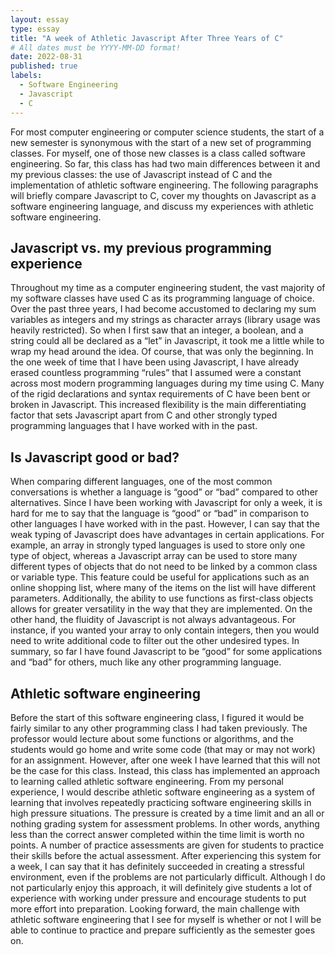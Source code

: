 ```yaml
---
layout: essay
type: essay
title: "A week of Athletic Javascript After Three Years of C"
# All dates must be YYYY-MM-DD format!
date: 2022-08-31
published: true
labels:
  - Software Engineering
  - Javascript
  - C
---
```


For most computer engineering or computer science students, the start of a new semester is synonymous with the start of a new set of programming classes. For myself, one of those new classes is a class called software engineering. So far, this class has had two main differences between it and my previous classes: the use of Javascript instead of C and the implementation of athletic software engineering. The following paragraphs will briefly compare Javascript to C, cover my thoughts on Javascript as a software engineering language, and discuss my experiences with athletic software engineering.

## Javascript vs. my previous programming experience

Throughout my time as a computer engineering student, the vast majority of my software classes have used C as its programming language of choice. Over the past three years, I had become accustomed to declaring my sum variables as integers and my strings as character arrays (library usage was heavily restricted). So when I first saw that an integer, a boolean, and a string could all be declared as a “let” in Javascript, it took me a little while to wrap my head around the idea. Of course, that was only the beginning. In the one week of time that I have been using Javascript, I have already erased countless programming “rules” that I assumed were a constant across most modern programming languages during my time using C. Many of the rigid declarations and syntax requirements of C have been bent or broken in Javascript. This increased flexibility is the main differentiating factor that sets Javascript apart from C and other strongly typed programming languages that I have worked with in the past.

## Is Javascript good or bad?

When comparing different languages, one of the most common conversations is whether a language is “good” or “bad” compared to other alternatives. Since I have been working with Javascript for only a week, it is hard for me to say that the language is “good” or “bad” in comparison to other languages I have worked with in the past. However, I can say that the weak typing of Javascript does have advantages in certain applications. For example, an array in strongly typed languages is used to store only one type of object, whereas a Javascript array can be used to store many different types of objects that do not need to be linked by a common class or variable type. This feature could be useful for applications such as an online shopping list, where many of the items on the list will have different parameters. Additionally, the ability to use functions as first-class objects allows for greater versatility in the way that they are implemented. On the other hand, the fluidity of Javascript is not always advantageous. For instance, if you wanted your array to only contain integers, then you would need to write additional code to filter out the other undesired types. In summary, so far I have found Javascript to be “good” for some applications and “bad” for others, much like any other programming language.

## Athletic software engineering

Before the start of this software engineering class, I figured it would be fairly similar to any other programming class I had taken previously. The professor would lecture about some functions or algorithms, and the students would go home and write some code (that may or may not work) for an assignment. However, after one week I have learned that this will not be the case for this class. Instead, this class has implemented an approach to learning called athletic software engineering. From my personal experience, I would describe athletic software engineering as a system of learning that involves repeatedly practicing software engineering skills in high pressure situations. The pressure is created by a time limit and an all or nothing grading system for assessment problems. In other words, anything less than the correct answer completed within the time limit is worth no points. A number of practice assessments are given for students to practice their skills before the actual assessment. After experiencing this system for a week, I can say that it has definitely succeeded in creating a stressful environment, even if the problems are not particularly difficult. Although I do not particularly enjoy this approach, it will definitely give students a lot of experience with working under pressure and encourage students to put more effort into preparation. Looking forward, the main challenge with athletic software engineering that I see for myself is whether or not I will be able to continue to practice and prepare sufficiently as the semester goes on. 
